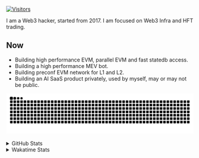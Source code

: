 <!-- markdownlint-disable MD041 MD010 MD033 -->
[![Visitors](https://api.visitorbadge.io/api/daily?path=Akagi201%2FAkagi201&label=Visitors%20Today&countColor=%2337d67a)](https://visitorbadge.io/status?path=Akagi201%2FAkagi201)

I am a Web3 hacker, started from 2017. I am focused on Web3 Infra and HFT trading.

## Now

* Building high performance EVM, parallel EVM and fast statedb access.
* Building a high performance MEV bot.
* Building preconf EVM network for L1 and L2.
* Building an AI SaaS product privately, used by myself, may or may not be public.

[![github contribution grid snake animation](https://raw.githubusercontent.com/Akagi201/Akagi201/output/github-contribution-grid-snake.svg#gh-light-mode-only)](https://github.com/Akagi201)

<details>
<summary>GitHub Stats</summary>
  <a href="https://github.com/Akagi201"><img alt="Profile Detail" src="https://raw.githubusercontent.com/Akagi201/Akagi201/master/profile-summary-card-output/dracula/0-profile-details.svg" /></a>
  <a href="https://github.com/Akagi201"><img alt="Github Stats" src="https://raw.githubusercontent.com/Akagi201/Akagi201/master/profile-summary-card-output/dracula/3-stats.svg" /></a>
  <a href="https://github.com/Akagi201"><img alt="Lang By Commits" src="https://raw.githubusercontent.com/Akagi201/Akagi201/master/profile-summary-card-output/dracula/2-most-commit-language.svg" /></a>
</details>

<details>
<summary>Wakatime Stats</summary>
<br>

<!--START_SECTION:waka-->

```txt
From: 06 January 2025 - To: 13 January 2025

Total Time: 32 hrs 4 mins

Other        19 hrs 30 mins  ███████████████▒░░░░░░░░░   60.85 %
Rust         7 hrs 52 mins   ██████░░░░░░░░░░░░░░░░░░░   24.58 %
sh           2 hrs 5 mins    █▓░░░░░░░░░░░░░░░░░░░░░░░   06.52 %
XML          33 mins         ▒░░░░░░░░░░░░░░░░░░░░░░░░   01.77 %
JavaScript   25 mins         ▒░░░░░░░░░░░░░░░░░░░░░░░░   01.34 %
Markdown     24 mins         ▒░░░░░░░░░░░░░░░░░░░░░░░░   01.26 %
TOML         23 mins         ▒░░░░░░░░░░░░░░░░░░░░░░░░   01.23 %
YAML         18 mins         ▒░░░░░░░░░░░░░░░░░░░░░░░░   00.95 %
Python       14 mins         ▒░░░░░░░░░░░░░░░░░░░░░░░░   00.76 %
JSON         9 mins          ░░░░░░░░░░░░░░░░░░░░░░░░░   00.48 %
```

<!--END_SECTION:waka-->

</details>

